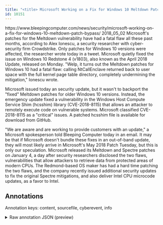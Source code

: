 ```yaml
---
title: "<title> Microsoft Working on a Fix for Windows 10 Meltdown Patch Bypass  </title>"
id: 10151
---
```


<title> Microsoft Working on a Fix for Windows 10 Meltdown Patch Bypass  </title>
<source> https://www.bleepingcomputer.com/news/security/microsoft-working-on-a-fix-for-windows-10-meltdown-patch-bypass/ </source>
<date> 2018_05_02 </date>
<text>
Microsoft's patches for the Meltdown vulnerability have had a fatal flaw all these past months, according to Alex Ionescu, a security researcher with cyber-security firm Crowdstrike.
Only patches for Windows 10 versions were affected, the researcher wrote today in a tweet. Microsoft quietly fixed the issue on Windows 10 Redstone 4 (v1803), also known as the April 2018 Update, released on Monday.
"Welp, it turns out the Meltdown patches for Windows 10 had a fatal flaw: calling NtCallEnclave returned back to user space with the full kernel page table directory, completely undermining the mitigation," Ionescu wrote.

Microsoft issued today an security update, but it wasn't to backport the "fixed" Meltdown patches for older Windows 10 versions.
Instead, the emergency update fixed a vulnerability in the Windows Host Compute Service Shim (hcsshim) library (CVE-2018-8115) that allows an attacker to remotely execute code on vulnerable systems. Microsoft classified CVE-2018-8115 as a "critical" issues. A patched hcsshim file is available for download from GitHub.

"We are aware and are working to provide customers with an update," a Microsoft spokesperson told Bleeping Computer today in an email.
It may be that if Microsoft doesn't bundle these fixes in an out-of-band update, they will most likely arrive in Microsoft's May 2018 Patch Tuesday, but this is only our speculation.
Microsoft released its Meltdown and Spectre patches on January 4, a day after security researchers disclosed the two flaws, vulnerabilities that allow attackers to retrieve data from protected areas of modern CPUs.
The Redmond-based OS maker has had a hard time patching the two flaws, and the company recently issued additional security updates to fix the original Spectre mitigations, and also deliver Intel CPU microcode updates, as a favor to Intel.
</text>



## Annotations

Annotation keys: content, sourcefile, cyberevent, info

<details>
<summary>Raw annotation JSON (preview)</summary>

```json
{
  "content": "Microsoft's patches for the Meltdown vulnerability have had a fatal flaw all these past months, according to Alex Ionescu, a security researcher with cyber-security firm Crowdstrike. Only patches for Windows 10 versions were affected, the researcher wrote today in a tweet. Microsoft quietly fixed the issue on Windows 10 Redstone 4 (v1803), also known as the April 2018 Update, released on Monday. \"Welp, it turns out the Meltdown patches for Windows 10 had a fatal flaw: calling NtCallEnclave returned back to user space with the full kernel page table directory, completely undermining the mitigation,\" Ionescu wrote.  Microsoft issued today an security update, but it wasn't to backport the \"fixed\" Meltdown patches for older Windows 10 versions. Instead, the emergency update fixed a vulnerability in the Windows Host Compute Service Shim (hcsshim) library (CVE-2018-8115) that allows an attacker to remotely execute code on vulnerable systems. Microsoft classified CVE-2018-8115 as a \"critical\" issues. A patched hcsshim file is available for download from GitHub.  \"We are aware and are working to provide customers with an update,\" a Microsoft spokesperson told Bleeping Computer today in an email. It may be that if Microsoft doesn't bundle these fixes in an out-of-band update, they will most likely arrive in Microsoft's May 2018 Patch Tuesday, but this is only our speculation. Microsoft released its Meltdown and Spectre patches on January 4, a day after security researchers disclosed the two flaws, vulnerabilities that allow attackers to retrieve data from protected areas of modern CPUs. The Redmond-based OS maker has had a hard time patching the two flaws, and the company recently issued additional security updates to fix the original Spectre mitigations, and also deliver Intel CPU microcode updates, as a favor to Intel.",
  "sourcefile": "10151.txt",
  "cyberevent": {
    "hopper": [
      {
        "index": 0,
        "relation": "Same",
        "events": [
          {
            "index": "E14",
            "type": "Vulnerability-related",
            "realis": "Actual",
            "nugget": {
              "startOffset": 1701,
              "index": "T60",
              "endOffset": 1707,
              "text": "issued"
            },
            "argument": [
              {
                "index": "T61",
                "text": "security updates",
                "endOffset": 1735,
                "role": {
                  "type": "Patch"
                },
                "startOffset": 1719,
                "type": "Patch"
              },
              {
                "index": "T59",
                "text": "the company",
                "endOffset": 1691,
                "role": {
                  "type": "Releaser"
                },
                "startOffset": 1680,
                "type": "Organization"
              }
            ],
            "subtype": "PatchVulnerability"
          },
          {
            "index": "E15",
            "type": "Vulnerability-related",
            "realis": "Actual",
            "nugget": {
              "startOffset": 1739,
              "index": "T62",
              "endOffset": 1742,
              "text": "fix"
            },
            "argument": [
              {
                "index": "T63",
                "text": "original Spectre",
                "endOffset": 1763,
                "role": {
                  "type": "Vulnerability"
                },
                "startOffset": 1747,
                "type": "Vulnerability"
              },
              {
                "index": "T68",
                "text": "mitigations",
                "endOffset": 1775,
                "role": {
                  "type": "Patch"
                },
                "startOffset": 1764,
                "type": "Patch"
              }
            ],
            "subtype": "PatchVulnerability"
          },
          {
            "index": "E16",
      
```
</details>
